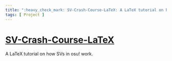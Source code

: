```yaml
---
title: ":heavy_check_mark: SV-Crash-Course-LaTeX: A LaTeX tutorial on how SVs in osu!mania work"
tags: [ Project ]
---
```



# [SV-Crash-Course-LaTeX](https://github.com/Eve-ning/SV-Crash-Course-LaTeX)

<div class="icon-badge" data-name="LaTeX"></div>
<div class="icon-badge" data-name="osu!"></div>

A LaTeX tutorial on how SVs in osu! work.
